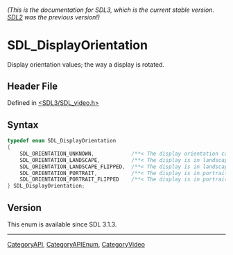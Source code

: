 ###### (This is the documentation for SDL3, which is the current stable version. [SDL2](https://wiki.libsdl.org/SDL2/) was the previous version!)
# SDL_DisplayOrientation

Display orientation values; the way a display is rotated.

## Header File

Defined in [<SDL3/SDL_video.h>](https://github.com/libsdl-org/SDL/blob/main/include/SDL3/SDL_video.h)

## Syntax

```c
typedef enum SDL_DisplayOrientation
{
    SDL_ORIENTATION_UNKNOWN,            /**< The display orientation can't be determined */
    SDL_ORIENTATION_LANDSCAPE,          /**< The display is in landscape mode, with the right side up, relative to portrait mode */
    SDL_ORIENTATION_LANDSCAPE_FLIPPED,  /**< The display is in landscape mode, with the left side up, relative to portrait mode */
    SDL_ORIENTATION_PORTRAIT,           /**< The display is in portrait mode */
    SDL_ORIENTATION_PORTRAIT_FLIPPED    /**< The display is in portrait mode, upside down */
} SDL_DisplayOrientation;
```

## Version

This enum is available since SDL 3.1.3.

----
[CategoryAPI](CategoryAPI), [CategoryAPIEnum](CategoryAPIEnum), [CategoryVideo](CategoryVideo)

